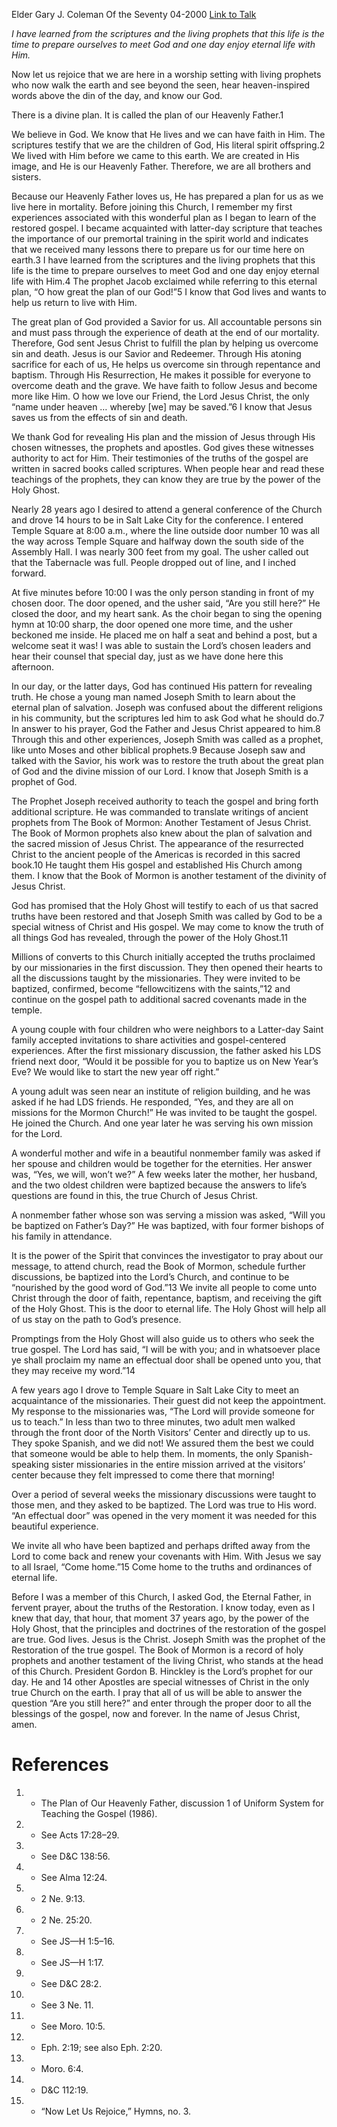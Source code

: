 Elder Gary J. Coleman
Of the Seventy
04-2000
[Link to Talk](https://www.churchofjesuschrist.org/study/general-conference/2000/04/are-you-still-here?lang=eng)

_I have learned from the scriptures and the living prophets that this life is the time to prepare ourselves to meet God and one day enjoy eternal life with Him._

Now let us rejoice that we are here in a worship setting with living prophets who now walk the earth and see beyond the seen, hear heaven-inspired words above the din of the day, and know our God.

There is a divine plan. It is called the plan of our Heavenly Father.1

We believe in God. We know that He lives and we can have faith in Him. The scriptures testify that we are the children of God, His literal spirit offspring.2 We lived with Him before we came to this earth. We are created in His image, and He is our Heavenly Father. Therefore, we are all brothers and sisters.

Because our Heavenly Father loves us, He has prepared a plan for us as we live here in mortality. Before joining this Church, I remember my first experiences associated with this wonderful plan as I began to learn of the restored gospel. I became acquainted with latter-day scripture that teaches the importance of our premortal training in the spirit world and indicates that we received many lessons there to prepare us for our time here on earth.3 I have learned from the scriptures and the living prophets that this life is the time to prepare ourselves to meet God and one day enjoy eternal life with Him.4 The prophet Jacob exclaimed while referring to this eternal plan, “O how great the plan of our God!”5 I know that God lives and wants to help us return to live with Him.

The great plan of God provided a Savior for us. All accountable persons sin and must pass through the experience of death at the end of our mortality. Therefore, God sent Jesus Christ to fulfill the plan by helping us overcome sin and death. Jesus is our Savior and Redeemer. Through His atoning sacrifice for each of us, He helps us overcome sin through repentance and baptism. Through His Resurrection, He makes it possible for everyone to overcome death and the grave. We have faith to follow Jesus and become more like Him. O how we love our Friend, the Lord Jesus Christ, the only “name under heaven … whereby [we] may be saved.”6 I know that Jesus saves us from the effects of sin and death.

We thank God for revealing His plan and the mission of Jesus through His chosen witnesses, the prophets and apostles. God gives these witnesses authority to act for Him. Their testimonies of the truths of the gospel are written in sacred books called scriptures. When people hear and read these teachings of the prophets, they can know they are true by the power of the Holy Ghost.

Nearly 28 years ago I desired to attend a general conference of the Church and drove 14 hours to be in Salt Lake City for the conference. I entered Temple Square at 8:00 a.m., where the line outside door number 10 was all the way across Temple Square and halfway down the south side of the Assembly Hall. I was nearly 300 feet from my goal. The usher called out that the Tabernacle was full. People dropped out of line, and I inched forward.

At five minutes before 10:00 I was the only person standing in front of my chosen door. The door opened, and the usher said, “Are you still here?” He closed the door, and my heart sank. As the choir began to sing the opening hymn at 10:00 sharp, the door opened one more time, and the usher beckoned me inside. He placed me on half a seat and behind a post, but a welcome seat it was! I was able to sustain the Lord’s chosen leaders and hear their counsel that special day, just as we have done here this afternoon.

In our day, or the latter days, God has continued His pattern for revealing truth. He chose a young man named Joseph Smith to learn about the eternal plan of salvation. Joseph was confused about the different religions in his community, but the scriptures led him to ask God what he should do.7 In answer to his prayer, God the Father and Jesus Christ appeared to him.8 Through this and other experiences, Joseph Smith was called as a prophet, like unto Moses and other biblical prophets.9 Because Joseph saw and talked with the Savior, his work was to restore the truth about the great plan of God and the divine mission of our Lord. I know that Joseph Smith is a prophet of God.

The Prophet Joseph received authority to teach the gospel and bring forth additional scripture. He was commanded to translate writings of ancient prophets from The Book of Mormon: Another Testament of Jesus Christ. The Book of Mormon prophets also knew about the plan of salvation and the sacred mission of Jesus Christ. The appearance of the resurrected Christ to the ancient people of the Americas is recorded in this sacred book.10 He taught them His gospel and established His Church among them. I know that the Book of Mormon is another testament of the divinity of Jesus Christ.

God has promised that the Holy Ghost will testify to each of us that sacred truths have been restored and that Joseph Smith was called by God to be a special witness of Christ and His gospel. We may come to know the truth of all things God has revealed, through the power of the Holy Ghost.11

Millions of converts to this Church initially accepted the truths proclaimed by our missionaries in the first discussion. They then opened their hearts to all the discussions taught by the missionaries. They were invited to be baptized, confirmed, become “fellowcitizens with the saints,”12 and continue on the gospel path to additional sacred covenants made in the temple.

A young couple with four children who were neighbors to a Latter-day Saint family accepted invitations to share activities and gospel-centered experiences. After the first missionary discussion, the father asked his LDS friend next door, “Would it be possible for you to baptize us on New Year’s Eve? We would like to start the new year off right.”

A young adult was seen near an institute of religion building, and he was asked if he had LDS friends. He responded, “Yes, and they are all on missions for the Mormon Church!” He was invited to be taught the gospel. He joined the Church. And one year later he was serving his own mission for the Lord.

A wonderful mother and wife in a beautiful nonmember family was asked if her spouse and children would be together for the eternities. Her answer was, “Yes, we will, won’t we?” A few weeks later the mother, her husband, and the two oldest children were baptized because the answers to life’s questions are found in this, the true Church of Jesus Christ.

A nonmember father whose son was serving a mission was asked, “Will you be baptized on Father’s Day?” He was baptized, with four former bishops of his family in attendance.

It is the power of the Spirit that convinces the investigator to pray about our message, to attend church, read the Book of Mormon, schedule further discussions, be baptized into the Lord’s Church, and continue to be “nourished by the good word of God.”13 We invite all people to come unto Christ through the door of faith, repentance, baptism, and receiving the gift of the Holy Ghost. This is the door to eternal life. The Holy Ghost will help all of us stay on the path to God’s presence.

Promptings from the Holy Ghost will also guide us to others who seek the true gospel. The Lord has said, “I will be with you; and in whatsoever place ye shall proclaim my name an effectual door shall be opened unto you, that they may receive my word.”14

A few years ago I drove to Temple Square in Salt Lake City to meet an acquaintance of the missionaries. Their guest did not keep the appointment. My response to the missionaries was, “The Lord will provide someone for us to teach.” In less than two to three minutes, two adult men walked through the front door of the North Visitors’ Center and directly up to us. They spoke Spanish, and we did not! We assured them the best we could that someone would be able to help them. In moments, the only Spanish-speaking sister missionaries in the entire mission arrived at the visitors’ center because they felt impressed to come there that morning!

Over a period of several weeks the missionary discussions were taught to those men, and they asked to be baptized. The Lord was true to His word. “An effectual door” was opened in the very moment it was needed for this beautiful experience.

We invite all who have been baptized and perhaps drifted away from the Lord to come back and renew your covenants with Him. With Jesus we say to all Israel, “Come home.”15 Come home to the truths and ordinances of eternal life.

Before I was a member of this Church, I asked God, the Eternal Father, in fervent prayer, about the truths of the Restoration. I know today, even as I knew that day, that hour, that moment 37 years ago, by the power of the Holy Ghost, that the principles and doctrines of the restoration of the gospel are true. God lives. Jesus is the Christ. Joseph Smith was the prophet of the Restoration of the true gospel. The Book of Mormon is a record of holy prophets and another testament of the living Christ, who stands at the head of this Church. President Gordon B. Hinckley is the Lord’s prophet for our day. He and 14 other Apostles are special witnesses of Christ in the only true Church on the earth. I pray that all of us will be able to answer the question “Are you still here?” and enter through the proper door to all the blessings of the gospel, now and forever. In the name of Jesus Christ, amen.

# References
1. - The Plan of Our Heavenly Father, discussion 1 of Uniform System for Teaching the Gospel (1986).
2. - See Acts 17:28–29.
3. - See D&C 138:56.
4. - See Alma 12:24.
5. - 2 Ne. 9:13.
6. - 2 Ne. 25:20.
7. - See JS—H 1:5–16.
8. - See JS—H 1:17.
9. - See D&C 28:2.
10. - See 3 Ne. 11.
11. - See Moro. 10:5.
12. - Eph. 2:19; see also Eph. 2:20.
13. - Moro. 6:4.
14. - D&C 112:19.
15. - “Now Let Us Rejoice,” Hymns, no. 3.